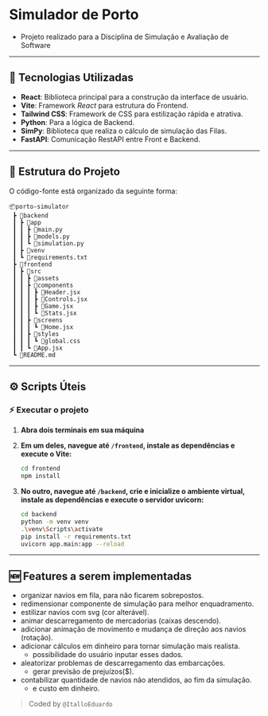 # Simulador de Porto

- Projeto realizado para a Disciplina de Simulação e Avaliação de Software

---

## 🚀 Tecnologias Utilizadas

- **React**: Biblioteca principal para a construção da interface de usuário.
- **Vite**: Framework _React_ para estrutura do Frontend.
- **Tailwind CSS**: Framework de CSS para estilização rápida e atrativa.
- **Python**: Para a lógica de Backend.
- **SimPy**: Biblioteca que realiza o cálculo de simulação das Filas.
- **FastAPI**: Comunicação RestAPI entre Front e Backend.

---

## 📂 Estrutura do Projeto

O código-fonte está organizado da seguinte forma:

```
📦porto-simulator
 ┣ 📂backend
 ┃ ┣ 📂app
 ┃ ┃ ┣ 📜main.py
 ┃ ┃ ┣ 📜models.py
 ┃ ┃ ┗ 📜simulation.py
 ┃ ┣ 📂venv
 ┃ ┗ 📜requirements.txt
 ┣ 📂frontend
 ┃ ┣ 📂src
 ┃ ┃ ┣ 📂assets
 ┃ ┃ ┣ 📂components
 ┃ ┃ ┃ ┣ 📜Header.jsx
 ┃ ┃ ┃ ┣ 📜Controls.jsx
 ┃ ┃ ┃ ┣ 📜Game.jsx
 ┃ ┃ ┃ ┗ 📜Stats.jsx
 ┃ ┃ ┣ 📂screens
 ┃ ┃ ┃ ┗ 📜Home.jsx
 ┃ ┃ ┣ 📂styles
 ┃ ┃ ┃ ┗ 📜global.css
 ┃ ┃ ┗ 📜App.jsx
 ┗ 📜README.md
```

---

## ⚙️ Scripts Úteis

### ⚡ Executar o projeto

1.  **Abra dois terminais em sua máquina**

2.  **Em um deles, navegue até `/frontend`, instale as dependências e execute o Vite:**
    ```bash
    cd frontend
    npm install
    ```

3.  **No outro, navegue até `/backend`, crie e inicialize o ambiente virtual, instale as dependências e execute o servidor uvicorn:**
    ```bash
    cd backend
    python -m venv venv
    .\venv\Scripts\activate
    pip install -r requirements.txt
    uvicorn app.main:app --reload
    ```

---

## 🆕 Features a serem implementadas

- organizar navios em fila, para não ficarem sobrepostos.
- redimensionar componente de simulação para melhor enquadramento.
- estilizar navios com svg (cor alterável).
- animar descarregamento de mercadorias (caixas descendo).
- adicionar animação de movimento e mudança de direção aos navios (rotação).
- adicionar cálculos em dinheiro para tornar simulação mais realista.
  - possibilidade do usuário inputar esses dados.
- aleatorizar problemas de descarregamento das embarcações.
  - gerar previsão de prejuízos($).
- contabilizar quantidade de navios não atendidos, ao fim da simulação.
  - e custo em dinheiro.


> Coded by `@ItalloEduardo`